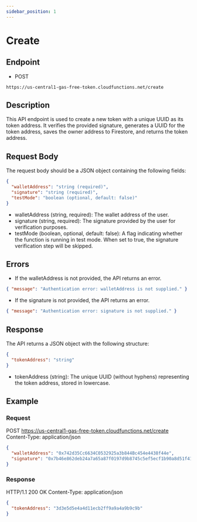 ```yaml
---
sidebar_position: 1
---
```


# Create

## Endpoint

- POST

```
https://us-central1-gas-free-token.cloudfunctions.net/create
```

## Description

This API endpoint is used to create a new token with a unique UUID as its token address. It verifies the provided signature, generates a UUID for the token address, saves the owner address to Firestore, and returns the token address.

## Request Body

The request body should be a JSON object containing the following fields:

```json
{
  "walletAddress": "string (required)",
  "signature": "string (required)",
  "testMode": "boolean (optional, default: false)"
}
```

- walletAddress (string, required): The wallet address of the user.
- signature (string, required): The signature provided by the user for verification purposes.
- testMode (boolean, optional, default: false): A flag indicating whether the function is running in test mode. When set to true, the signature verification step will be skipped.

## Errors

- If the walletAddress is not provided, the API returns an error.

```json
{ "message": "Authentication error: walletAddress is not supplied." }
```

- If the signature is not provided, the API returns an error.

```json
{ "message": "Authentication error: signature is not supplied." }
```

## Response

The API returns a JSON object with the following structure:

```json
{
  "tokenAddress": "string"
}
```

- tokenAddress (string): The unique UUID (without hyphens) representing the token address, stored in lowercase.

## Example

### Request

POST https://us-central1-gas-free-token.cloudfunctions.net/create
Content-Type: application/json

```json
{
  "walletAddress": "0x742d35Cc6634C0532925a3b844Bc454e4438f44e",
  "signature": "0x7b46e862deb24a7a65a87f0197d9b8745c5ef5ecf1b90a8d51f4175a15f1a2e5"
}
```

### Response

HTTP/1.1 200 OK
Content-Type: application/json

```json
{
  "tokenAddress": "3d3e5d5e4a4d11ecb2ff9a9a4a9b9c9b"
}
```
